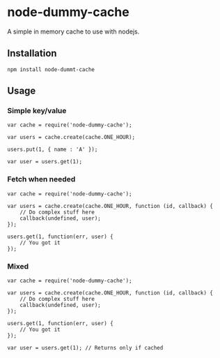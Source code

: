 node-dummy-cache
================

A simple in memory cache to use with nodejs.


## Installation

	npm install node-dummt-cache


## Usage

### Simple key/value

	var cache = require('node-dummy-cache');
	
	var users = cache.create(cache.ONE_HOUR);
	
	users.put(1, { name : 'A' });
	
	var user = users.get(1);

### Fetch when needed

	var cache = require('node-dummy-cache');
	
	var users = cache.create(cache.ONE_HOUR, function (id, callback) {
		// Do complex stuff here
		callback(undefined, user);
	});
	
	users.get(1, function(err, user) {
		// You got it
	});

### Mixed

	var cache = require('node-dummy-cache');
	
	var users = cache.create(cache.ONE_HOUR, function (id, callback) {
		// Do complex stuff here
		callback(undefined, user);
	});
	
	users.get(1, function(err, user) {
		// You got it
	});
	
	var user = users.get(1); // Returns only if cached
	
	
